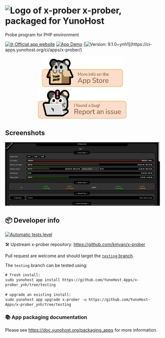 <!--
N.B.: This README was automatically generated by <https://github.com/YunoHost/apps_tools/blob/main/readme_generator>
It shall NOT be edited by hand.
-->

<h1>
  <img src="https://raw.githubusercontent.com/YunoHost/apps/main/logos/x-prober.png" width="32px" alt="Logo of x-prober">
  x-prober, packaged for YunoHost
</h1>

Probe program for PHP environment

[![🌐 Official app website](https://img.shields.io/badge/Official_app_website-darkgreen?style=for-the-badge)](https://prober.inn-studio.com/)
[![App Demo](https://img.shields.io/badge/App_Demo-blue?style=for-the-badge)](https://prober.inn-studio.com/)
[![Version: 9.1.0~ynh1](https://img.shields.io/badge/Version-9.1.0~ynh1-rgb(18,138,11)?style=for-the-badge)](https://ci-apps.yunohost.org/ci/apps/x-prober/)

<div align="center">
<a href="https://apps.yunohost.org/app/x-prober"><img height="100px" src="https://github.com/YunoHost/yunohost-artwork/raw/refs/heads/main/badges/neopossum-badges/badge_more_info_on_the_appstore.svg"/></a>
<a href="https://github.com/YunoHost-Apps/x-prober_ynh/issues"><img height="100px" src="https://github.com/YunoHost/yunohost-artwork/raw/refs/heads/main/badges/neopossum-badges/badge_report_an_issue.svg"/></a>
</div>


## Screenshots
![Screenshot of x-prober](./doc/screenshots/screenshot.jpg)

## 📦 Developer info

[![Automatic tests level](https://apps.yunohost.org/badge/cilevel/x-prober)](https://ci-apps.yunohost.org/ci/apps/x-prober/)

🛠️ Upstream x-prober repository: <https://github.com/kmvan/x-prober>

Pull request are welcome and should target the [`testing` branch](https://github.com/YunoHost-Apps/x-prober_ynh/tree/testing).

The `testing` branch can be tested using:
```
# fresh install:
sudo yunohost app install https://github.com/YunoHost-Apps/x-prober_ynh/tree/testing

# upgrade an existing install:
sudo yunohost app upgrade x-prober -u https://github.com/YunoHost-Apps/x-prober_ynh/tree/testing
```

### 📚 App packaging documentation

Please see <https://doc.yunohost.org/packaging_apps> for more information.
